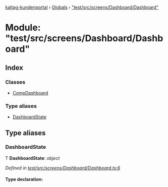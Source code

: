 [kaltag-kundenportal](../README.md) › [Globals](../globals.md) › ["test/src/screens/Dashboard/Dashboard"](_test_src_screens_dashboard_dashboard_.md)

# Module: "test/src/screens/Dashboard/Dashboard"

## Index

### Classes

* [CompDashboard](../classes/_test_src_screens_dashboard_dashboard_.compdashboard.md)

### Type aliases

* [DashboardState](_test_src_screens_dashboard_dashboard_.md#dashboardstate)

## Type aliases

###  DashboardState

Ƭ **DashboardState**: *object*

*Defined in [test/src/screens/Dashboard/Dashboard.ts:6](https://github.com/fopsdev/ovl/blob/f9b6194/test/src/screens/Dashboard/Dashboard.ts#L6)*

#### Type declaration:
